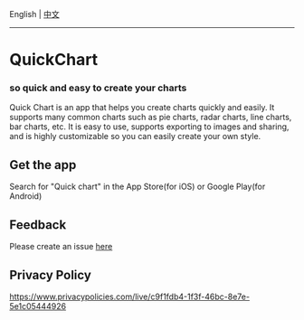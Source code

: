 
English | [中文](https://github.com/CCY0122/QuickChart/blob/main/README-ZH.md)

---

# QuickChart

### so quick and easy to create your charts

  Quick Chart is an app that helps you create charts quickly and easily. It supports many common charts such as pie charts, radar charts, line charts, bar charts, etc. It is easy to use, supports exporting to images and sharing, and is highly customizable so you can easily create your own style.

## Get the app
Search for "Quick chart" in the App Store(for iOS) or Google Play(for Android)

## Feedback
Please create an issue [here](https://github.com/CCY0122/QuickChart/issues/new)

## Privacy Policy
https://www.privacypolicies.com/live/c9f1fdb4-1f3f-46bc-8e7e-5e1c05444926

